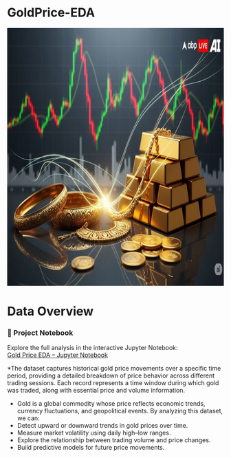 # GoldPrice-EDA
<img src = "gold.jpeg" width = "1000" height = "600"><br>
# Data Overview
### 📘 Project Notebook

Explore the full analysis in the interactive Jupyter Notebook:  
[Gold Price EDA – Jupyter Notebook](https://github.com/yaletilokeswari/GoldPrice-EDA/blob/main/gold%20price.ipynb)

*The dataset captures historical gold price movements over a specific time period, providing a detailed breakdown of price behavior across different      trading sessions. Each record represents a time window during which gold was traded, along with essential price and volume information.
* Gold is a global commodity whose price reflects economic trends, currency fluctuations, and geopolitical events. By analyzing this dataset, we can:
* Detect upward or downward trends in gold prices over time.
* Measure market volatility using daily high–low ranges.
* Explore the relationship between trading volume and price changes.
* Build predictive models for future price movements.
